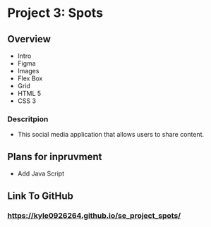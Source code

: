 # Project 3: Spots

## Overview

- Intro
- Figma
- Images
- Flex Box
- Grid
- HTML 5
- CSS 3

### Descritpion

- This social media application that allows users to share content.

## Plans for inpruvment

- Add Java Script

## Link To GitHub

### https://kyle0926264.github.io/se_project_spots/
